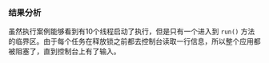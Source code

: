 ### 结果分析

虽然执行案例能够看到有10个线程启动了执行，但是只有一个进入到 `run()` 方法的临界区。由于每个任务在释放锁之前都去控制台读取一行信息，所以整个应用都被阻塞了，直到控制台上有了输入。

